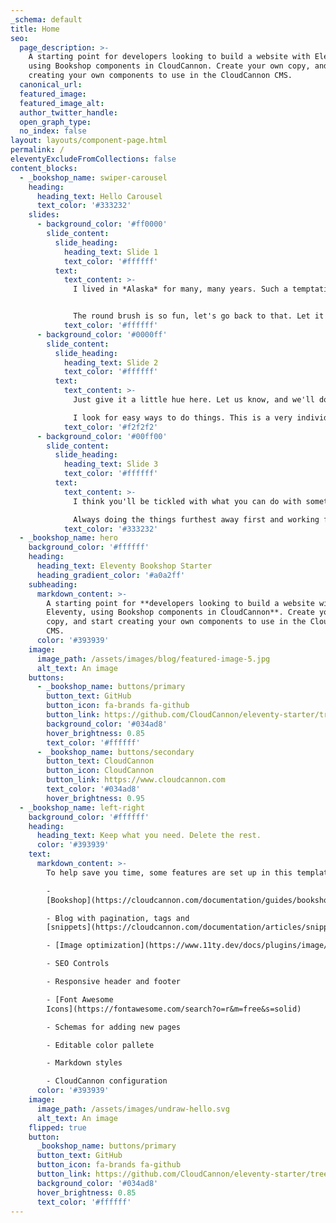 ```yaml
---
_schema: default
title: Home
seo:
  page_description: >-
    A starting point for developers looking to build a website with Eleventy,
    using Bookshop components in CloudCannon. Create your own copy, and start
    creating your own components to use in the CloudCannon CMS.
  canonical_url:
  featured_image:
  featured_image_alt:
  author_twitter_handle:
  open_graph_type:
  no_index: false
layout: layouts/component-page.html
permalink: /
eleventyExcludeFromCollections: false
content_blocks:
  - _bookshop_name: swiper-carousel
    heading:
      heading_text: Hello Carousel
      text_color: '#333232'
    slides:
      - background_color: '#ff0000'
        slide_content:
          slide_heading:
            heading_text: Slide 1
            text_color: '#ffffff'
          text:
            text_content: >-
              I lived in *Alaska* for many, many years. Such a temptation to do a little bit more. All we want to leave is the value in the canvas. Let's go on up here and let's get started. It doesn't matter in our world where it goes.


              The round brush is so fun, let's go back to that. Let it sort of bounce around and play. I'm a nature freak. Go out and spend some time talking to a tree. Let some little things just shine through.
            text_color: '#ffffff'
      - background_color: '#0000ff'
        slide_content:
          slide_heading:
            heading_text: Slide 2
            text_color: '#ffffff'
          text:
            text_content: >-
              Just give it a little hue here. Let us know, and we'll do some more crazy things for you. Just make little X's, and we'll put in a happy little sky. Pretend that if you're not careful your hand will literally just float away. Don't let this get too strong or it'll stand out.

              I look for easy ways to do things. This is a very individual thing, painting is. Sneaky cloud running around here at night! We're like drug dealers -- we come into town and get people absolutely addicted to painting. You have to make an almighty decision.
            text_color: '#f2f2f2'
      - background_color: '#00ff00'
        slide_content:
          slide_heading:
            heading_text: Slide 3
            text_color: '#ffffff'
          text:
            text_content: >-
              I think you'll be tickled with what you can do with something that starts out looking this bad. When the birds take over, I'll have friends! I want this one a little bit darker. Absolutely no limits! Don't think there's anybody that doesn't like mountains. Well, maybe there is.

              Always doing the things furthest away first and working forward. It'll just eat up all the crimson in the world. Be careful, be careful. You have to make all these big decisions when you have power. Always start with the color in here and then work outward.
            text_color: '#333232'
  - _bookshop_name: hero
    background_color: '#ffffff'
    heading:
      heading_text: Eleventy Bookshop Starter
      heading_gradient_color: '#a0a2ff'
    subheading:
      markdown_content: >-
        A starting point for **developers looking to build a website with
        Eleventy, using Bookshop components in CloudCannon**. Create your own
        copy, and start creating your own components to use in the CloudCannon
        CMS.
      color: '#393939'
    image:
      image_path: /assets/images/blog/featured-image-5.jpg
      alt_text: An image
    buttons:
      - _bookshop_name: buttons/primary
        button_text: GitHub
        button_icon: fa-brands fa-github
        button_link: https://github.com/CloudCannon/eleventy-starter/tree/main
        background_color: '#034ad8'
        hover_brightness: 0.85
        text_color: '#ffffff'
      - _bookshop_name: buttons/secondary
        button_text: CloudCannon
        button_icon: CloudCannon
        button_link: https://www.cloudcannon.com
        text_color: '#034ad8'
        hover_brightness: 0.95
  - _bookshop_name: left-right
    background_color: '#ffffff'
    heading:
      heading_text: Keep what you need. Delete the rest.
      color: '#393939'
    text:
      markdown_content: >-
        To help save you time, some features are set up in this template, like:

        -
        [Bookshop](https://cloudcannon.com/documentation/guides/bookshop-eleventy-guide/)

        - Blog with pagination, tags and
        [snippets](https://cloudcannon.com/documentation/articles/snippets-using-eleventy-shortcodes/)

        - [Image optimization](https://www.11ty.dev/docs/plugins/image/)

        - SEO Controls

        - Responsive header and footer

        - [Font Awesome
        Icons](https://fontawesome.com/search?o=r&m=free&s=solid)

        - Schemas for adding new pages

        - Editable color pallete

        - Markdown styles

        - CloudCannon configuration
      color: '#393939'
    image:
      image_path: /assets/images/undraw-hello.svg
      alt_text: An image
    flipped: true
    button:
      _bookshop_name: buttons/primary
      button_text: GitHub
      button_icon: fa-brands fa-github
      button_link: https://github.com/CloudCannon/eleventy-starter/tree/main
      background_color: '#034ad8'
      hover_brightness: 0.85
      text_color: '#ffffff'
---
```

